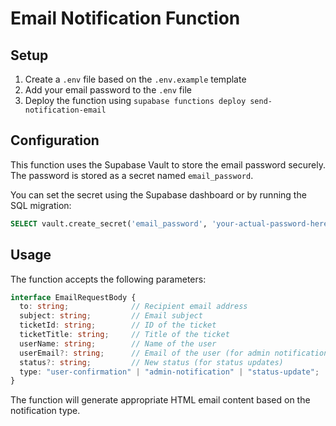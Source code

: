 # Email Notification Function

## Setup

1. Create a `.env` file based on the `.env.example` template
2. Add your email password to the `.env` file
3. Deploy the function using `supabase functions deploy send-notification-email`

## Configuration

This function uses the Supabase Vault to store the email password securely. The password is stored as a secret named `email_password`.

You can set the secret using the Supabase dashboard or by running the SQL migration:

```sql
SELECT vault.create_secret('email_password', 'your-actual-password-here');
```

## Usage

The function accepts the following parameters:

```typescript
interface EmailRequestBody {
  to: string;              // Recipient email address
  subject: string;         // Email subject
  ticketId: string;        // ID of the ticket
  ticketTitle: string;     // Title of the ticket
  userName: string;        // Name of the user
  userEmail?: string;      // Email of the user (for admin notifications)
  status?: string;         // New status (for status updates)
  type: "user-confirmation" | "admin-notification" | "status-update";
}
```

The function will generate appropriate HTML email content based on the notification type.
